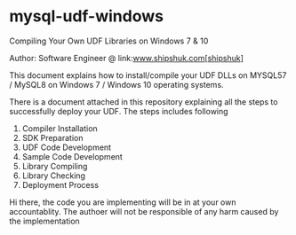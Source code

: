# mysql-udf-windows
Compiling Your Own UDF Libraries on Windows 7 &amp; 10

Author: Software Engineer @ link:www.shipshuk.com[shipshuk]

This document explains how to install/compile your UDF DLLs on MYSQL57 / MySQL8 on Windows 7 / Windows 10 operating systems.

There is a document attached in this repository explaining all the steps to successfully deploy your UDF. The steps includes following
1. Compiler Installation
2. SDK Preparation
3. UDF Code Development
4. Sample Code Development
5. Library Compiling
6. Library Checking
7. Deployment Process

Hi there, the code you are implementing will be in at your own accountablity. The authoer will not be responsible of any harm caused by the implementation



